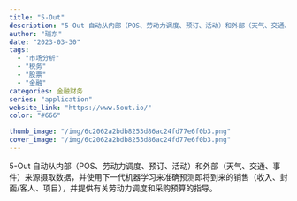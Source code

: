 ```yaml
---
title: "5-Out"
description: "5-Out 自动从内部（POS、劳动力调度、预订、活动）和外部（天气、交通、事件）来源摄取数据，并使用下一代机器学习来准"
author: "瑞东"
date: "2023-03-30"
tags:
  - "市场分析"
  - "税务"
  - "股票"
  - "金融"
categories: 金融财务
series: "application"
website_link: "https://www.5out.io/"
color: "#666"

thumb_image: "/img/6c2062a2bdb8253d86ac24fd77e6f0b3.png"
cover_image: "/img/6c2062a2bdb8253d86ac24fd77e6f0b3.png"
---
```


5-Out 自动从内部（POS、劳动力调度、预订、活动）和外部（天气、交通、事件）来源摄取数据，并使用下一代机器学习来准确预测即将到来的销售（收入、封面/客人、项目），并提供有关劳动力调度和采购预算的指导。 